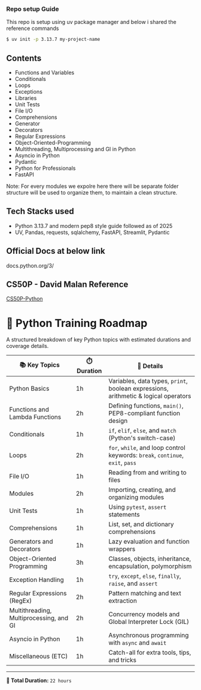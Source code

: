 ### Repo setup Guide

This repo is setup using uv package manager and below i shared the reference commands
```bash
$ uv init -p 3.13.7 my-project-name
```

## Contents
- Functions and Variables
- Conditionals
- Loops
- Exceptions
- Libraries
- Unit Tests
- File I/O
- Comprehensions
- Generator
- Decorators
- Regular Expressions
- Object-Oriented-Programming
- Multithreading, Multiprocessing and GI in Python
- Asyncio in Python
- Pydantic
- Python for Professionals
- FastAPI 

Note: For every modules we expolre here there will be separate folder structure will be used to organize them, to maintain a clean structure.
## Tech Stacks used
- Python 3.13.7 and modern pep8 style guide followed as of 2025
- UV, Pandas, requests, sqlalchemy, FastAPI, Streamlit, Pydantic

## Official Docs at below link
docs.python.org/3/

## CS50P - David Malan Reference
[CS50P-Python](https://www.youtube.com/playlist?list=PLhQjrBD2T3817j24-GogXmWqO5Q5vYy0V)

# 🐍 Python Training Roadmap

A structured breakdown of key Python topics with estimated durations and coverage details.

| 📚 Key Topics                                | ⏱️ Duration | 📝 Details                                                                 |
|---------------------------------------------|-------------|---------------------------------------------------------------------------|
| Python Basics                                | 1h          | Variables, data types, `print`, boolean expressions, arithmetic & logical operators |
| Functions and Lambda Functions               | 2h          | Defining functions, `main()`, PEP8-compliant function design              |
| Conditionals                                 | 1h          | `if`, `elif`, `else`, and `match` (Python's switch-case)                 |
| Loops                                        | 2h          | `for`, `while`, and loop control keywords: `break`, `continue`, `exit`, `pass` |
| File I/O                                     | 1h          | Reading from and writing to files                                         |
| Modules                                      | 2h          | Importing, creating, and organizing modules                               |
| Unit Tests                                   | 1h          | Using `pytest`, `assert` statements                                       |
| Comprehensions                               | 1h          | List, set, and dictionary comprehensions                                  |
| Generators and Decorators                    | 1h          | Lazy evaluation and function wrappers                                     |
| Object-Oriented Programming                  | 3h          | Classes, objects, inheritance, encapsulation, polymorphism               |
| Exception Handling                           | 1h          | `try`, `except`, `else`, `finally`, `raise`, and `assert`                |
| Regular Expressions (RegEx)                  | 2h          | Pattern matching and text extraction                                      |
| Multithreading, Multiprocessing, and GI      | 2h          | Concurrency models and Global Interpreter Lock (GIL)                      |
| Asyncio in Python                            | 1h          | Asynchronous programming with `async` and `await`                         |
| Miscellaneous (ETC)                          | 1h          | Catch-all for extra tools, tips, and tricks                               |

---

**🧮 Total Duration:** `22 hours`
